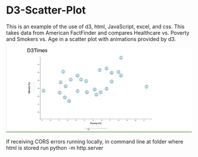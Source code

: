 # D3-Scatter-Plot
This is an example of the use of d3, html, JavaScript, excel, and css. This takes data from American FactFinder and compares Healthcare vs. Poverty and Smokers vs. Age in a scatter plot with animations provided by d3.

![](Images/D3_plot_example.gif)

If receiving CORS errors running locally, in command line at folder where html is stored run python -m http.server